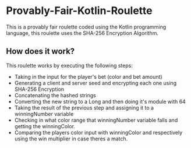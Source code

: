 # Provably-Fair-Kotlin-Roulette
This is a provably fair roulette coded using the Kotlin programming language, this roulette uses the SHA-256 Encryption Algorithm.

## How does it work?
This roulette works by executing the following steps:

- Taking in the input for the player's bet (color and bet amount)
- Generating a client and server seed and encrypting each one using SHA-256 Encryption
- Concatenating the hashed strings
- Converting the new string to a Long and then doing it's module with 64
- Taking the result of the previous step and assigning it to a winningNumber variable
- Checking in what color range that winningNumber variable falls and getting the winningColor.
- Comparing the players color input with winningColor and respectively using the win multiplier in case theres a match.
